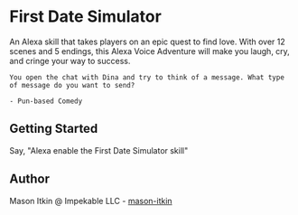 # First Date Simulator

An Alexa skill that takes players on an epic quest to find love. With over 12 scenes and 5 endings, this Alexa Voice Adventure will make you laugh, cry, and cringe your way to success.

```
You open the chat with Dina and try to think of a message. What type of message do you want to send?

- Pun-based Comedy
```

## Getting Started

Say, "Alexa enable the First Date Simulator skill"

## Author

Mason Itkin @ Impekable LLC - [mason-itkin](https://github.com/mason-itkin)
